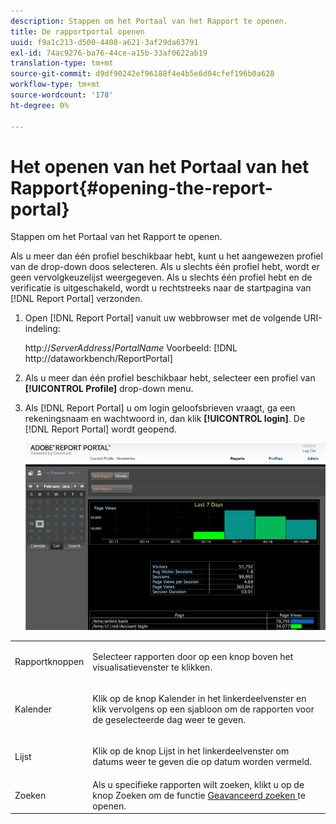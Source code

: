 ```yaml
---
description: Stappen om het Portaal van het Rapport te openen.
title: De rapportportal openen
uuid: f9a1c213-d500-4408-a621-3af29da63791
exl-id: 74ac9276-ba76-44ce-a15b-33af0622ab19
translation-type: tm+mt
source-git-commit: d9df90242ef96188f4e4b5e6d04cfef196b0a628
workflow-type: tm+mt
source-wordcount: '178'
ht-degree: 0%

---
```


# Het openen van het Portaal van het Rapport{#opening-the-report-portal}

Stappen om het Portaal van het Rapport te openen.

Als u meer dan één profiel beschikbaar hebt, kunt u het aangewezen profiel van de drop-down doos selecteren. Als u slechts één profiel hebt, wordt er geen vervolgkeuzelijst weergegeven. Als u slechts één profiel hebt en de verificatie is uitgeschakeld, wordt u rechtstreeks naar de startpagina van [!DNL Report Portal] verzonden.

1. Open [!DNL Report Portal] vanuit uw webbrowser met de volgende URI-indeling:

   http://*ServerAddress*/*PortalName*
Voorbeeld: [!DNL http://dataworkbench/ReportPortal]
1. Als u meer dan één profiel beschikbaar hebt, selecteer een profiel van **[!UICONTROL Profile]** drop-down menu.
1. Als [!DNL Report Portal] u om login geloofsbrieven vraagt, ga een rekeningsnaam en wachtwoord in, dan klik **[!UICONTROL login]**. De [!DNL Report Portal] wordt geopend.

   ![](assets/report_portal_home.png)

<table id="table_E68190C670684FA798B41702FC911827"> 
 <tbody> 
  <tr> 
   <td colname="col1"> Rapportknoppen </td> 
   <td colname="col2"> <p>Selecteer rapporten door op een knop boven het visualisatievenster te klikken. </p> </td> 
  </tr> 
  <tr> 
   <td colname="col1"> Kalender </td> 
   <td colname="col2"> <p>Klik op de knop <span class="uicontrol"> Kalender </span> in het linkerdeelvenster en klik vervolgens op een sjabloon om de rapporten voor de geselecteerde dag weer te geven. </p> </td> 
  </tr> 
  <tr> 
   <td colname="col1"> Lijst </td> 
   <td colname="col2"> <p>Klik op de knop <span class="uicontrol"> Lijst </span> in het linkerdeelvenster om datums weer te geven die op datum worden vermeld. </p> </td> 
  </tr> 
  <tr> 
   <td colname="col1"> Zoeken </td> 
   <td colname="col2"> Als u specifieke rapporten wilt zoeken, klikt u op de knop <span class="uicontrol"> Zoeken </span> om de functie <a href="../../../home/c-rpt-oview/c-search-adv.md#concept-083b751e28b645ceaa4d9784d21f78ca"> Geavanceerd zoeken </a> te openen. </td> 
  </tr> 
 </tbody> 
</table>
